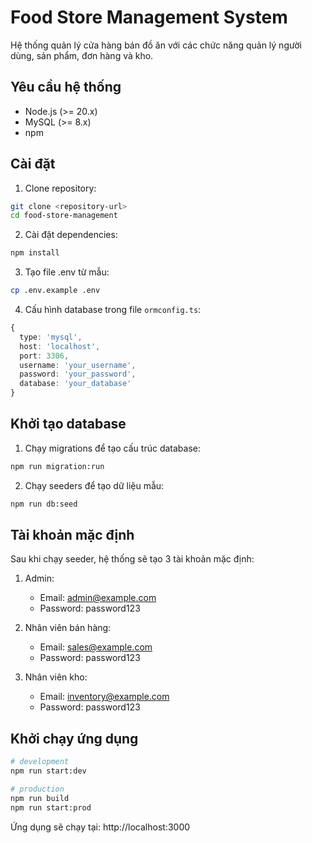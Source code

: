 # Food Store Management System

Hệ thống quản lý cửa hàng bán đồ ăn với các chức năng quản lý người dùng, sản phẩm, đơn hàng và kho.

## Yêu cầu hệ thống

- Node.js (>= 20.x)
- MySQL (>= 8.x)
- npm

## Cài đặt

1. Clone repository:

```bash
git clone <repository-url>
cd food-store-management
```

2. Cài đặt dependencies:

```bash
npm install
```

3. Tạo file .env từ mẫu:

```bash
cp .env.example .env
```

4. Cấu hình database trong file `ormconfig.ts`:

```typescript
{
  type: 'mysql',
  host: 'localhost',
  port: 3306,
  username: 'your_username',
  password: 'your_password',
  database: 'your_database'
}
```

## Khởi tạo database

1. Chạy migrations để tạo cấu trúc database:

```bash
npm run migration:run
```

2. Chạy seeders để tạo dữ liệu mẫu:

```bash
npm run db:seed
```

## Tài khoản mặc định

Sau khi chạy seeder, hệ thống sẽ tạo 3 tài khoản mặc định:

1. Admin:

   - Email: admin@example.com
   - Password: password123

2. Nhân viên bán hàng:

   - Email: sales@example.com
   - Password: password123

3. Nhân viên kho:
   - Email: inventory@example.com
   - Password: password123

## Khởi chạy ứng dụng

```bash
# development
npm run start:dev

# production
npm run build
npm run start:prod
```

Ứng dụng sẽ chạy tại: http://localhost:3000
